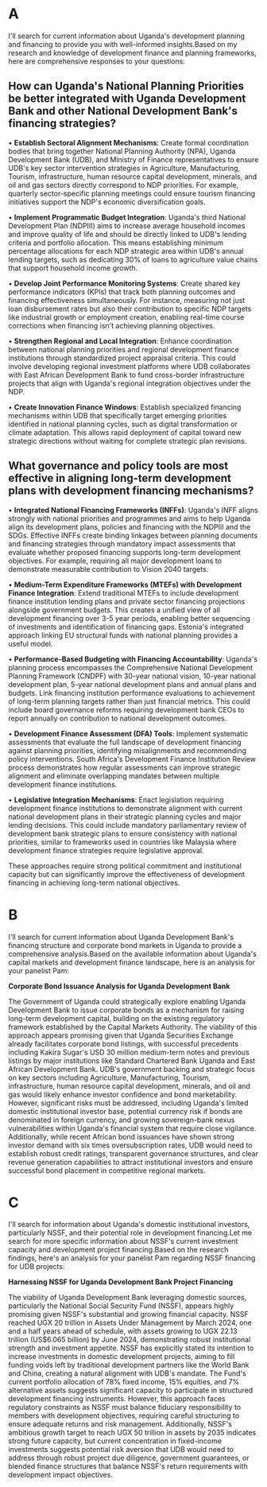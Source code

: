 # A
I'll search for current information about Uganda's development planning and financing to provide you with well-informed insights.Based on my research and knowledge of development finance and planning frameworks, here are comprehensive responses to your questions:

## How can Uganda's National Planning Priorities be better integrated with Uganda Development Bank and other National Development Bank's financing strategies?

• **Establish Sectoral Alignment Mechanisms**: Create formal coordination bodies that bring together National Planning Authority (NPA), Uganda Development Bank (UDB), and Ministry of Finance representatives to ensure UDB's key sector intervention strategies in Agriculture, Manufacturing, Tourism, infrastructure, human resource capital development, minerals, and oil and gas sectors directly correspond to NDP priorities. For example, quarterly sector-specific planning meetings could ensure tourism financing initiatives support the NDP's economic diversification goals.

• **Implement Programmatic Budget Integration**: Uganda's third National Development Plan (NDPIII) aims to increase average household incomes and improve quality of life and should be directly linked to UDB's lending criteria and portfolio allocation. This means establishing minimum percentage allocations for each NDP strategic area within UDB's annual lending targets, such as dedicating 30% of loans to agriculture value chains that support household income growth.

• **Develop Joint Performance Monitoring Systems**: Create shared key performance indicators (KPIs) that track both planning outcomes and financing effectiveness simultaneously. For instance, measuring not just loan disbursement rates but also their contribution to specific NDP targets like industrial growth or employment creation, enabling real-time course corrections when financing isn't achieving planning objectives.

• **Strengthen Regional and Local Integration**: Enhance coordination between national planning priorities and regional development finance institutions through standardized project appraisal criteria. This could involve developing regional investment platforms where UDB collaborates with East African Development Bank to fund cross-border infrastructure projects that align with Uganda's regional integration objectives under the NDP.

• **Create Innovation Finance Windows**: Establish specialized financing mechanisms within UDB that specifically target emerging priorities identified in national planning cycles, such as digital transformation or climate adaptation. This allows rapid deployment of capital toward new strategic directions without waiting for complete strategic plan revisions.

## What governance and policy tools are most effective in aligning long-term development plans with development financing mechanisms?

• **Integrated National Financing Frameworks (INFFs)**: Uganda's INFF aligns strongly with national priorities and programmes and aims to help Uganda align its development plans, policies and financing with the NDPIII and the SDGs. Effective INFFs create binding linkages between planning documents and financing strategies through mandatory impact assessments that evaluate whether proposed financing supports long-term development objectives. For example, requiring all major development loans to demonstrate measurable contribution to Vision 2040 targets.

• **Medium-Term Expenditure Frameworks (MTEFs) with Development Finance Integration**: Extend traditional MTEFs to include development finance institution lending plans and private sector financing projections alongside government budgets. This creates a unified view of all development financing over 3-5 year periods, enabling better sequencing of investments and identification of financing gaps. Estonia's integrated approach linking EU structural funds with national planning provides a useful model.

• **Performance-Based Budgeting with Financing Accountability**: Uganda's planning process encompasses the Comprehensive National Development Planning Framework (CNDPF) with 30-year national vision, 10-year national development plan, 5-year national development plans and annual plans and budgets. Link financing institution performance evaluations to achievement of long-term planning targets rather than just financial metrics. This could include board governance reforms requiring development bank CEOs to report annually on contribution to national development outcomes.

• **Development Finance Assessment (DFA) Tools**: Implement systematic assessments that evaluate the full landscape of development financing against planning priorities, identifying misalignments and recommending policy interventions. South Africa's Development Finance Institution Review process demonstrates how regular assessments can improve strategic alignment and eliminate overlapping mandates between multiple development finance institutions.

• **Legislative Integration Mechanisms**: Enact legislation requiring development finance institutions to demonstrate alignment with current national development plans in their strategic planning cycles and major lending decisions. This could include mandatory parliamentary review of development bank strategic plans to ensure consistency with national priorities, similar to frameworks used in countries like Malaysia where development finance strategies require legislative approval.

These approaches require strong political commitment and institutional capacity but can significantly improve the effectiveness of development financing in achieving long-term national objectives.

# B
I'll search for current information about Uganda Development Bank's financing structure and corporate bond markets in Uganda to provide a comprehensive analysis.Based on the available information about Uganda's capital markets and development finance landscape, here is an analysis for your panelist Pam:

**Corporate Bond Issuance Analysis for Uganda Development Bank**

The Government of Uganda could strategically explore enabling Uganda Development Bank to issue corporate bonds as a mechanism for raising long-term development capital, building on the existing regulatory framework established by the Capital Markets Authority. The viability of this approach appears promising given that Uganda Securities Exchange already facilitates corporate bond listings, with successful precedents including Kakira Sugar's USD 30 million medium-term notes and previous listings by major institutions like Standard Chartered Bank Uganda and East African Development Bank. UDB's government backing and strategic focus on key sectors including Agriculture, Manufacturing, Tourism, infrastructure, human resource capital development, minerals, and oil and gas would likely enhance investor confidence and bond marketability. However, significant risks must be addressed, including Uganda's limited domestic institutional investor base, potential currency risk if bonds are denominated in foreign currency, and growing sovereign-bank nexus vulnerabilities within Uganda's financial system that require close vigilance. Additionally, while recent African bond issuances have shown strong investor demand with six times oversubscription rates, UDB would need to establish robust credit ratings, transparent governance structures, and clear revenue generation capabilities to attract institutional investors and ensure successful bond placement in competitive regional markets.

# C
I'll search for information about Uganda's domestic institutional investors, particularly NSSF, and their potential role in development financing.Let me search for more specific information about NSSF's current investment capacity and development project financing.Based on the research findings, here's an analysis for your panelist Pam regarding NSSF financing for UDB projects:

**Harnessing NSSF for Uganda Development Bank Project Financing**

The viability of Uganda Development Bank leveraging domestic sources, particularly the National Social Security Fund (NSSF), appears highly promising given NSSF's substantial and growing financial capacity. NSSF reached UGX 20 trillion in Assets Under Management by March 2024, one and a half years ahead of schedule, with assets growing to UGX 22.13 trillion (US$6.065 billion) by June 2024, demonstrating robust institutional strength and investment appetite. NSSF has explicitly stated its intention to increase investments in domestic development projects, aiming to fill funding voids left by traditional development partners like the World Bank and China, creating a natural alignment with UDB's mandate. The Fund's current portfolio allocation of 78% fixed income, 15% equities, and 7% alternative assets suggests significant capacity to participate in structured development financing instruments. However, this approach faces regulatory constraints as NSSF must balance fiduciary responsibility to members with development objectives, requiring careful structuring to ensure adequate returns and risk management. Additionally, NSSF's ambitious growth target to reach UGX 50 trillion in assets by 2035 indicates strong future capacity, but current concentration in fixed-income investments suggests potential risk aversion that UDB would need to address through robust project due diligence, government guarantees, or blended finance structures that balance NSSF's return requirements with development impact objectives.
